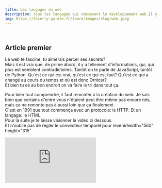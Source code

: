 ```yaml
---
title: Les langages du web
description: Tous les langages qui composent le developpement web.Il y en a trois complètement inspensable et qui s'executent côté client et une plethore côté serveur.   
img: https://thierry-go-dev.fr/tourn/images/blog/web.jpeg   
---  
```



<br>

## Article premier
   
Le web te fascine, tu aimerais percer ses secrets?   
Mais il est vrai que, de prime abord, il y a tellement d'informations, qui, qui plus est semblent contradictoires. Tantôt on te parle de JavaScript, tantôt de Python. Qu'est ce qui est vrai, qu'est ce qui est faut? Qu'est ce qui a changé au cours du temps et où est donc Ornicar?   
Et bien tu es au bon endroit on va faire le tri dans tout ça.   
   
   <!--more-->
Pour bien tout comprendre, il faut remonter à la création du web. Je sais bien que certains d'entre vous n'étaient peut être même pas encore nés, mais ça ne remonte pas à aussi loin que ça finalement.   
C'est en 1991 que tout commença avec un protocole: le HTTP. Et un langage: le HTML.   
Pour la suite je te laisse visionner la vidéo ci dessous.   
Et n'oublie pas de régler le convecteur temporel pour revenir!width="560" height="315"   
   



<div class="vdo">
  <iframe src="https://www.youtube.com/embed/bQEHrY4E0IA" title="YouTube video player" frameborder="0" allow="accelerometer; autoplay; clipboard-write; encrypted-media; gyroscope; picture-in-picture" allowfullscreen></iframe>
</div>   
   
